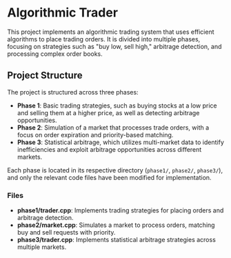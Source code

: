 # Algorithmic Trader

This project implements an algorithmic trading system that uses efficient algorithms to place trading orders. It is divided into multiple phases, focusing on strategies such as "buy low, sell high," arbitrage detection, and processing complex order books.

## Project Structure

The project is structured across three phases:

- **Phase 1**: Basic trading strategies, such as buying stocks at a low price and selling them at a higher price, as well as detecting arbitrage opportunities.
- **Phase 2**: Simulation of a market that processes trade orders, with a focus on order expiration and priority-based matching.
- **Phase 3**: Statistical arbitrage, which utilizes multi-market data to identify inefficiencies and exploit arbitrage opportunities across different markets.

Each phase is located in its respective directory (`phase1/`, `phase2/`, `phase3/`), and only the relevant code files have been modified for implementation.

### Files

- **phase1/trader.cpp**: Implements trading strategies for placing orders and arbitrage detection.
- **phase2/market.cpp**: Simulates a market to process orders, matching buy and sell requests with priority.
- **phase3/trader.cpp**: Implements statistical arbitrage strategies across multiple markets.
